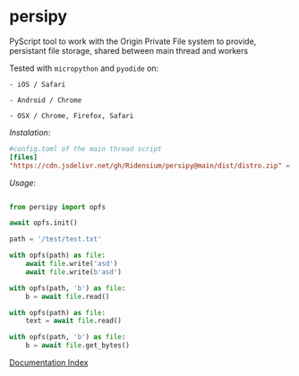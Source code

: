 # persipy
PyScript tool to work with the Origin Private File system to provide,
persistant file storage, shared between main thread and workers

Tested with `micropython` and `pyodide` on:

    - iOS / Safari

    - Android / Chrome

    - OSX / Chrome, Firefox, Safari



*Instalation*:

```toml
#config.toml of the main thread script
[files]
"https://cdn.jsdelivr.net/gh/Ridensium/persipy@main/dist/distro.zip" = "./persipy/*"
```


*Usage*:

```python

from persipy import opfs

await opfs.init()

path = '/test/test.txt'

with opfs(path) as file:
    await file.write('asd')
    await file.write(b'asd')

with opfs(path, 'b') as file:
    b = await file.read()

with opfs(path) as file:
    text = await file.read()

with opfs(path, 'b') as file:
    b = await file.get_bytes()

```

[Documentation Index](docs/docs/persipy.md)